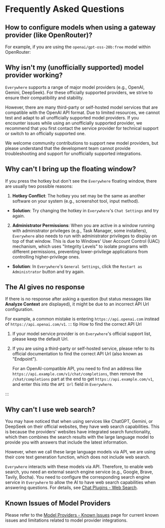 <script lang="ts" setup>
  import HorizontalCenterImg from "/.vitepress/components/Common/HorizontalCenterImg.vue";
</script>

# Frequently Asked Questions

## How to configure models when using a gateway provider (like OpenRouter)?

For example, if you are using the `openai/gpt-oss-20b:free` model within OpenRouter:

<HorizontalCenterImg
    src="/faq/openrouter-model-config.webp"
    alt="Gateway service configuration"
    width="550px"
  />

## Why isn't my (unofficially supported) model provider working?

`Everywhere` supports a range of major model providers (e.g., OpenAI, Gemini, DeepSeek). For these officially supported providers, we strive to ensure their compatibility and stability.

However, there are many third-party or self-hosted model services that are compatible with the OpenAI API format. Due to limited resources, we cannot test and adapt to all unofficially supported model providers. If you encounter issues while using an unofficially supported provider, we recommend that you first contact the service provider for technical support or switch to an officially supported one.

We welcome community contributions to support new model providers, but please understand that the development team cannot provide troubleshooting and support for unofficially supported integrations.

## Why can't I bring up the floating window?

If you press the hotkey but don't see the `Everywhere` floating window, there are usually two possible reasons:
1. **Hotkey Conflict**: The hotkey you set may be the same as another software on your system (e.g., screenshot tool, input method).
  * **Solution**: Try changing the hotkey in `Everywhere`'s `Chat Settings` and try again.
2. **Administrator Permissions**: When you are active in a window running with administrator privileges (e.g., Task Manager, some installers), `Everywhere` also needs to run with administrator privileges to display on top of that window. This is due to Windows' User Account Control (UAC) mechanism, which uses "Integrity Levels" to isolate programs with different permissions, preventing lower-privilege applications from controlling higher-privilege ones.
  * **Solution**: In `Everywhere`'s `General Settings`, click the `Restart as Administrator` button and try again.

## The AI gives no response

If there is no response after asking a question (but status messages like **Analyze Context** are displayed), it might be due to an incorrect API Url configuration.

For example, a common mistake is entering `https://api.openai.com` instead of `https://api.openai.com/v1`.
::: tip How to find the correct API Url
1. If your model service provider is on `Everywhere`'s official support list, please keep the default Url.
2. If you are using a third-party or self-hosted service, please refer to its official documentation to find the correct API Url (also known as "Endpoint").

   For an OpenAI-compatible API, you need to find an address like `https://api.example.com/v1/chat/completions`, then remove the `/chat/completions` part at the end to get `https://api.example.com/v1`, and enter this into the `API Url` field in `Everywhere`.

<HorizontalCenterImg
    src="/faq/ai-no-answer-example.webp"
    alt="OpenAI API Url Example"
    width="400px"
  />

:::

## Why can't I use web search?

You may have noticed that when using services like ChatGPT, Gemini, or DeepSeek on their official websites, they have web search capabilities. This is because the providers' websites have integrated search functionality, which then combines the search results with the large language model to provide you with answers that include the latest information.

However, when we call these large language models via API, we are using their core text generation function, which does not include web search.

`Everywhere` interacts with these models via API. Therefore, to enable web search, you need an external search engine service (e.g., Google, Brave, Tavily, Bocha). You need to configure the corresponding search engine service in `Everywhere` to allow the AI to have web search capabilities when answering questions. For details, see [Chat Plugins - Web Search](/en-US/plugins/web-search).

## Known Issues of Model Providers

Please refer to the [Model Providers - Known Issues](/en-US/model-provider/known-issues) page for current known issues and limitations related to model provider integrations.
